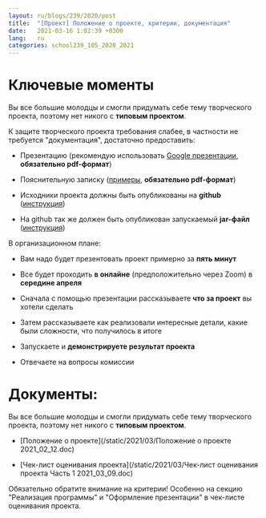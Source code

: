 ```yaml
---
layout: ru/blogs/239/2020/post
title:  "[Проект] Положение о проекте, критерии, документация"
date:   2021-03-16 1:02:39 +0300
lang:   ru
categories: school239_105_2020_2021
---
```

 
Ключевые моменты
=======

Вы все большие молодцы и смогли придумать себе тему творческого проекта, поэтому нет никого с **типовым проектом**.

К защите творческого проекта требования слабее, в частности не требуется "документация", достаточно предоставить:

 - Презентацию (рекомендую использовать [Google презентации](http://slides.google.com/), **обязательно pdf-формат**)
 
 - Пояснительную записку ([примеры](/blogs/239/2018/school239_105_2018_2019/2019/05/23/projects-result.html), **обязательно pdf-формат**)

 - Исходники проекта должны быть опубликованы на **github** ([инструкция](/blogs/239/2020/school239_105_2020_2021/2021/03/01/github.html))
 
 - На github так же должен быть опубликован запускаемый **jar-файл** ([инструкция](/239/2018/school239_105_2018_2019/2019/04/15/jar-packaging.html))

В организационном плане:

 - Вам надо будет презентовать проект примерно за **пять минут**
 
 - Все будет проходить **в онлайне** (предположительно через Zoom) в **середине апреля**
 
 - Сначала с помощью презентации рассказываете **что за проект** вы хотели сделать
 
 - Затем рассказываете как реализовали интересные детали, какие были сложности, что получилось в итоге
 
 - Запускаете и **демонстрируете результат проекта**
 
 - Отвечаете на вопросы комиссии
 
Документы:
=======

Вы все большие молодцы и смогли придумать себе тему творческого проекта, поэтому нет никого с **типовым проектом**.

 - [Положение о проекте](/static/2021/03/Положение о проекте 2021_02_12.doc)
 
 - [Чек-лист оценивания проекта](/static/2021/03/Чек-лист оценивания проекта Часть 1 2021_03_09.doc)
 
Обязательно обратите внимание на критерии! Особенно на секцию "Реализация программы" и "Оформление презентации" в чек-листе оценивания проекта.
 